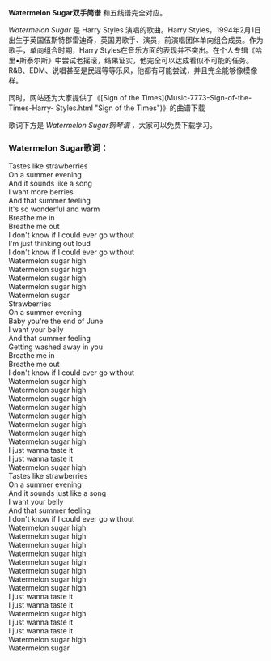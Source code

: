 

**Watermelon Sugar双手简谱** 和五线谱完全对应。

_Watermelon Sugar_ 是 Harry Styles 演唱的歌曲。Harry
Styles，1994年2月1日出生于英国伍斯特郡雷迪奇，英国男歌手、演员，前演唱团体单向组合成员。作为歌手，单向组合时期，Harry
Styles在音乐方面的表现并不突出。在个人专辑《哈里•斯泰尔斯》中尝试老摇滚，结果证实，他完全可以达成看似不可能的任务。R&B、EDM、说唱甚至是民谣等等乐风，他都有可能尝试，并且完全能够像模像样。

同时，网站还为大家提供了《[Sign of the Times](Music-7773-Sign-of-the-Times-Harry-
Styles.html "Sign of the Times")》的曲谱下载

歌词下方是 _Watermelon Sugar钢琴谱_ ，大家可以免费下载学习。

### Watermelon Sugar歌词：

Tastes like strawberries  
On a summer evening  
And it sounds like a song  
I want more berries  
And that summer feeling  
It's so wonderful and warm  
Breathe me in  
Breathe me out  
I don't know if I could ever go without  
I'm just thinking out loud  
I don't know if I could ever go without  
Watermelon sugar high  
Watermelon sugar high  
Watermelon sugar high  
Watermelon sugar high  
Watermelon sugar  
Strawberries  
On a summer evening  
Baby you're the end of June  
I want your belly  
And that summer feeling  
Getting washed away in you  
Breathe me in  
Breathe me out  
I don't know if I could ever go without  
Watermelon sugar high  
Watermelon sugar high  
Watermelon sugar high  
Watermelon sugar high  
Watermelon sugar high  
Watermelon sugar high  
Watermelon sugar high  
Watermelon sugar high  
I just wanna taste it  
I just wanna taste it  
Watermelon sugar high  
Tastes like strawberries  
On a summer evening  
And it sounds just like a song  
I want your belly  
And that summer feeling  
I don't know if I could ever go without  
Watermelon sugar high  
Watermelon sugar high  
Watermelon sugar high  
Watermelon sugar high  
Watermelon sugar high  
Watermelon sugar high  
Watermelon sugar high  
Watermelon sugar high  
I just wanna taste it  
I just wanna taste it  
Watermelon sugar high  
I just wanna taste it  
I just wanna taste it  
Watermelon sugar high  
Watermelon sugar

